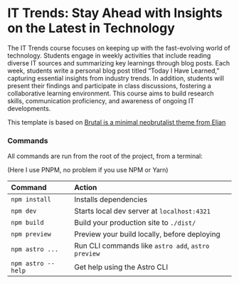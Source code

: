 # IT Trends: Stay Ahead with Insights on the Latest in Technology

The IT Trends course focuses on keeping up with the fast-evolving world of technology. 
Students engage in weekly activities that include reading diverse IT sources and summarizing key learnings through blog posts. 
Each week, students write a personal blog post titled “Today I Have Learned,” capturing essential insights from industry trends. 
In addition, students will present their findings and participate in class discussions, fostering a collaborative learning environment. 
This course aims to build research skills, communication proficiency, and awareness of ongoing IT developments.

This template is based on [Brutal is a minimal neobrutalist theme from Elian](<https://www.elian.codes/>)


### Commands

All commands are run from the root of the project, from a terminal:

(Here I use PNPM, no problem if you use NPM or Yarn)

| Command             | Action                                             |
| :------------------ |:---------------------------------------------------|
| `npm install`      | Installs dependencies                              |
| `npm dev`          | Starts local dev server at `localhost:4321`        |
| `npm build`        | Build your production site to `./dist/`            |
| `npm preview`      | Preview your build locally, before deploying       |
| `npm astro ...`    | Run CLI commands like `astro add`, `astro preview` |
| `npm astro --help` | Get help using the Astro CLI                       |

